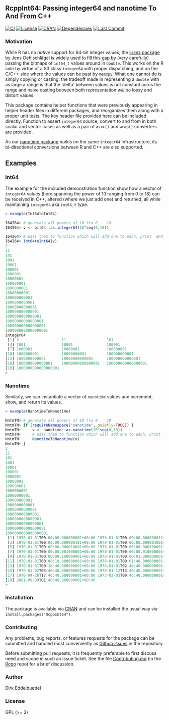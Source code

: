 
## RcppInt64: Passing integer64 and nanotime To And From C++

[![CI](https://github.com/eddelbuettel/RcppInt64/actions/workflows/r2u.yaml/badge.svg)](https://github.com/eddelbuettel/RcppInt64/actions/workflows/r2u.yaml)
[![License](https://eddelbuettel.github.io/badges/GPL2+.svg)](https://www.gnu.org/licenses/gpl-2.0.html)
[![CRAN](https://www.r-pkg.org/badges/version/RcppInt64)](https://cran.r-project.org/package=RcppInt64)
[![Dependencies](https://tinyverse.netlify.com/badge/RcppInt64)](https://cran.r-project.org/package=RcppInt64)
[![Last Commit](https://img.shields.io/github/last-commit/eddelbuettel/rcppint64)](https://github.com/eddelbuettel/rcppint64)

### Motivation

While R has no _native_ support for 64-bit integer values, the [`bit64`
package](https://cran.r-project.org/package=bit64) by Jens Oehlschlägel is widely used to fill this
gap by (very carefully) passing the bitmaps of `int64_t` values around in `double`.  This works on
the R side by virtue of a S3 class `integer64` with proper dispatching, and on the C/C++ side where
the values can be past by `memcpy`.  What one cannot do is simply copying or casting: the tradeoff
made in representing a `double` with as large a range is that the 'delta' between values is not
constant acros the range and naive casting between both representation *will* be lossy and distort
values.

This package contains helper functions that were previously appearing in helper header files in
different packages, and reorganizes them along with a proper unit tests.  The key header file
provided here can be included directly. Function to assert `integer64` source, convert to and from
in both scalar and vector cases as well as a pair of `as<>()` and `wrap()` converters are provided.

As our [nanotime package]() builds on the same `integer64` infrastructure, its bi-directional
conversions between R and C++ are also supported.

## Examples

### Int64

The example for the included demonstration function show how a vector of
`integer64` values (here spanning the power of 10 ranging from 0 to 18)
can be received in C++, altered (where we just add one) and returned, all
while maintaining `integer64` aka `int64_t` type.

```r
> example(Int64toInt64)

I64I64> # generate all powers of 10 fro 0 .. 18
I64I64> v <- bit64::as.integer64(10^seq(0,18))

I64I64> # pass them to function which will add one to each, print  and return
I64I64> Int64toInt64(v)
2
11
101
1001
10001
100001
1000001
10000001
100000001
1000000001
10000000001
100000000001
1000000000001
10000000000001
100000000000001
1000000000000001
10000000000000001
100000000000000001
1000000000000000001
integer64
 [1] 2                   11                  101
 [4] 1001                10001               100001
 [7] 1000001             10000001            100000001
[10] 1000000001          10000000001         100000000001
[13] 1000000000001       10000000000001      100000000000001
[16] 1000000000000001    10000000000000001   100000000000000001
[19] 1000000000000000001
>
```

### Nanotime

Similarly, we can instantiate a vector of `nanotime` values and increment, show, and return its
values.

```r
> example(NanotimeToNanotime)

NntmTN> # generate all powers of 10 fro 0 .. 18
NntmTN> if (requireNamespace("nanotime", quietly=TRUE)) {
NntmTN+     v <- nanotime::as.nanotime(10^seq(0,18))
NntmTN+     # pass them to function which will add one to each, print  and return
NntmTN+     NanotimeToNanotime(v)
NntmTN+ }
2
11
101
1001
10001
100001
1000001
10000001
100000001
1000000001
10000000001
100000000001
1000000000001
10000000000001
100000000000001
1000000000000001
10000000000000001
100000000000000001
1000000000000000001
 [1] 1970-01-01T00:00:00.000000002+00:00 1970-01-01T00:00:00.000000011+00:00
 [3] 1970-01-01T00:00:00.000000101+00:00 1970-01-01T00:00:00.000001001+00:00
 [5] 1970-01-01T00:00:00.000010001+00:00 1970-01-01T00:00:00.000100001+00:00
 [7] 1970-01-01T00:00:00.001000001+00:00 1970-01-01T00:00:00.010000001+00:00
 [9] 1970-01-01T00:00:00.100000001+00:00 1970-01-01T00:00:01.000000001+00:00
[11] 1970-01-01T00:00:10.000000001+00:00 1970-01-01T00:01:40.000000001+00:00
[13] 1970-01-01T00:16:40.000000001+00:00 1970-01-01T02:46:40.000000001+00:00
[15] 1970-01-02T03:46:40.000000001+00:00 1970-01-12T13:46:40.000000001+00:00
[17] 1970-04-26T17:46:40.000000001+00:00 1973-03-03T09:46:40.000000001+00:00
[19] 2001-09-09T01:46:40.000000001+00:00
>
```

### Installation

The package is available via [CRAN](https://cran.r-project.org) and can be installed the usual way
via `install.packages("RcppInt64")`.

### Contributing

Any problems, bug reports, or features requests for the package can be submitted and handled most
conveniently as [Github issues](https://github.com/eddelbuettel/rcppint64/issues) in the
repository.

Before submitting pull requests, it is frequently preferable to first discuss need and scope in such
an issue ticket.  See the file
[Contributing.md](https://github.com/RcppCore/Rcpp/blob/master/Contributing.md) (in the
[Rcpp](https://github.com/RcppCore/Rcpp) repo) for a brief discussion.

### Author

Dirk Eddelbuettel

### License

GPL (>= 2)
